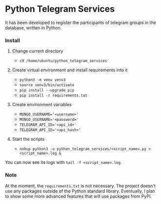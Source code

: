# Python Telegram Services

It has been developed to register the participants of telegram groups in the database, written in Python.

### Install

1. Change current directory
    - `cd /home/ubuntu/python_telegram_services`

2. Create virtual environment and install requirements into it
    - `python3 -m venv venv3`
    - `source venv3/bin/activate`
    - `pip install --upgrade pip`
    - `pip install -r requirements.txt`

3. Create environment variables
    - `MONGO_USERNAME='<username>'`
    - `MONGO_USERNAME='<password>'`
    - `TELEGRAM_API_ID='<api_id>'`
    - `TELEGRAM_API_ID='<api_hash>'`

4. Start the scripts
    - `nohup python3 -u python_telegram_services/<script_name>.py > <script_name>.log &`

You can now see its logs with `tail -f <script_name>.log`.

### Note

At the moment, the `requirements.txt` is not necessary. The project doesn't
use any packages outside of the Python standard library. Eventually, I plan
to show some more advanced features that will use packages from PyPI.